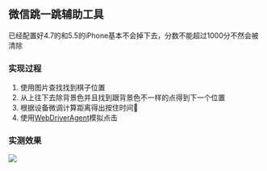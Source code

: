 ## 微信跳一跳辅助工具
已经配置好4.7的和5.5的iPhone基本不会掉下去，分数不能超过1000分不然会被清除

### 实现过程
1. 使用图片查找找到棋子位置
2. 从上往下去除背景色并且找到跟背景色不一样的点得到下一个位置
3. 根据设备微调计算距离得出按住时间
4. 使用[WebDriverAgent](https://github.com/facebook/WebDriverAgent)模拟点击

### 实测效果
![](https://github.com/zx1262111739/wxJumpTool/blob/master/bbb.jpeg)
